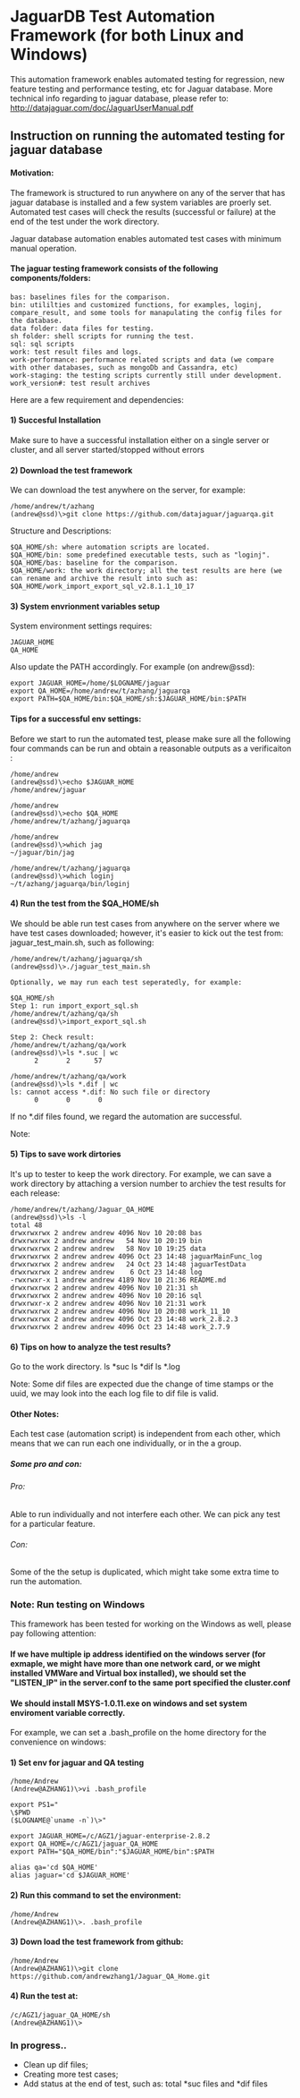 # JaguarDB Test Automation Framework (for both Linux and Windows)

This automation framework enables automated testing for regression, new feature testing and performance testing, etc for Jaguar database. More technical info regarding to jaguar database, please refer to: http://datajaguar.com/doc/JaguarUserManual.pdf

## Instruction on running the automated testing for jaguar database

#### Motivation: 
The framework is structured to run anywhere on any of the server that has jaguar database is installed and a few system variables are proerly set. 
Automated test cases will check the results (successful or failure) at the end of the test under the work directory.

Jaguar database automation enables automated test cases with minimum manual operation. 

#### The jaguar testing framework consists of the following components/folders:

```
bas: baselines files for the comparison.
bin: utililties and customized functions, for examples, loginj, compare_result, and some tools for manapulating the config files for the database. 
data folder: data files for testing.
sh folder: shell scripts for running the test.
sql: sql scripts
work: test result files and logs.
work-performance: performance related scripts and data (we compare with other databases, such as mongoDb and Cassandra, etc)
work-staging: the testing scripts currently still under development.
work_version#: test result archives

```
Here are a few requirement and dependencies:
#### 1) Succesful Installation
Make sure to have a successful installation either on a single server or cluster, and all server started/stopped without errors 
#### 2) Download the test framework
We can download the test anywhere on the server, for example:

```
/home/andrew/t/azhang
(andrew@ssd)\>git clone https://github.com/datajaguar/jaguarqa.git
```
Structure and Descriptions: 
```
$QA_HOME/sh: where automation scripts are located. 
$QA_HOME/bin: some predefined executable tests, such as "loginj". 
$QA_HOME/bas: baseline for the comparison. 
$QA_HOME/work: the work directory; all the test results are here (we can rename and archive the result into such as: 
$QA_HOME/work_import_export_sql_v2.8.1.1_10_17 
```

#### 3) System envrionment variables setup 
System environment settings requires: 
```
JAGUAR_HOME 
QA_HOME 
```

Also update the PATH accordingly. For example (on andrew@ssd): 
```
export JAGUAR_HOME=/home/$LOGNAME/jaguar
export QA_HOME=/home/andrew/t/azhang/jaguarqa
export PATH=$QA_HOME/bin:$QA_HOME/sh:$JAGUAR_HOME/bin:$PATH
```

#### Tips for a successful env settings:
Before we start to run the automated test, please make sure all the following four commands can be run and obtain 
a reasonable outputs as a verificaiton :

```
/home/andrew
(andrew@ssd)\>echo $JAGUAR_HOME
/home/andrew/jaguar

/home/andrew 
(andrew@ssd)\>echo $QA_HOME
/home/andrew/t/azhang/jaguarqa

/home/andrew
(andrew@ssd)\>which jag
~/jaguar/bin/jag

/home/andrew/t/azhang/jaguarqa
(andrew@ssd)\>which loginj
~/t/azhang/jaguarqa/bin/loginj
```

#### 4) Run the test from the $QA_HOME/sh
We should be able run test cases from anywhere on the server where we have test cases downloaded; however, 
it's easier to kick out the test from: jaguar_test_main.sh, such as following:

```
/home/andrew/t/azhang/jaguarqa/sh
(andrew@ssd)\>./jaguar_test_main.sh

Optionally, we may run each test seperatedly, for example:

$QA_HOME/sh 
Step 1: run import_export_sql.sh 
/home/andrew/t/azhang/qa/sh 
(andrew@ssd)\>import_export_sql.sh 
 
Step 2: Check result: 
/home/andrew/t/azhang/qa/work 
(andrew@ssd)\>ls *.suc | wc 
      2       2      57 
  
/home/andrew/t/azhang/qa/work 
(andrew@ssd)\>ls *.dif | wc 
ls: cannot access *.dif: No such file or directory 
      0       0       0 
```

If no *.dif files found, we regard the automation are successful. 

Note: 

#### 5) Tips to save work dirtories

It's up to tester to keep the work directory. For example, we can save a work directory by attaching a version number 
to archiev the test results for each release:

```
/home/andrew/t/azhang/Jaguar_QA_HOME
(andrew@ssd)\>ls -l
total 48
drwxrwxrwx 2 andrew andrew 4096 Nov 10 20:08 bas
drwxrwxrwx 2 andrew andrew   54 Nov 10 20:19 bin
drwxrwxrwx 2 andrew andrew   58 Nov 10 19:25 data
drwxrwxrwx 2 andrew andrew 4096 Oct 23 14:48 jaguarMainFunc_log
drwxrwxrwx 2 andrew andrew   24 Oct 23 14:48 jaguarTestData
drwxrwxrwx 2 andrew andrew    6 Oct 23 14:48 log
-rwxrwxr-x 1 andrew andrew 4189 Nov 10 21:36 README.md
drwxrwxrwx 2 andrew andrew 4096 Nov 10 21:31 sh
drwxrwxrwx 2 andrew andrew 4096 Nov 10 20:16 sql
drwxrwxr-x 2 andrew andrew 4096 Nov 10 21:31 work
drwxrwxrwx 2 andrew andrew 4096 Nov 10 20:08 work_11_10
drwxrwxrwx 2 andrew andrew 4096 Oct 23 14:48 work_2.8.2.3
drwxrwxrwx 2 andrew andrew 4096 Oct 23 14:48 work_2.7.9

```

#### 6) Tips on how to analyze the test results?
Go to the work directory. 
ls *suc
ls *dif
ls *.log

Note: Some dif files are expected due the change of time stamps or the uuid, we may look into the each log file to dif file is valid.

#### Other Notes: 
Each test case (automation script) is independent from each other, which means that we can run each one individually, or in the a group.

##### Some pro and con: 
###### Pro: 
Able to run individually and not interfere each other. 
We can pick any test for a particular feature.  
###### Con: 
Some of the the setup is duplicated, which might take some extra time to run the automation. 
 
 
### Note: Run testing on Windows
This framework has been tested for working on the Windows as well, please pay following attention:

#### If we have multiple ip address identified on the windows server (for exmaple, we might have more than one network card, or we might installed VMWare and Virtual box installed), we should set the "LISTEN_IP" in the server.conf to the same port specified the cluster.conf

#### We should install MSYS-1.0.11.exe on windows and set system enviroment variable correctly.
 
For example, we can set a .bash_profile on the home directory for the convenience on windows:

#### 1)  Set env for jaguar and QA testing
```
/home/Andrew
(Andrew@AZHANG1)\>vi .bash_profile

export PS1="
\$PWD
($LOGNAME@`uname -n`)\>"

export JAGUAR_HOME=/c/AGZ1/jaguar-enterprise-2.8.2
export QA_HOME=/c/AGZ1/jaguar_QA_HOME
export PATH="$QA_HOME/bin":"$JAGUAR_HOME/bin":$PATH

alias qa='cd $QA_HOME'
alias jaguar='cd $JAGUAR_HOME'
```

#### 2) Run this command to set the environment:
```
/home/Andrew
(Andrew@AZHANG1)\>. .bash_profile
```

#### 3) Down load the test framework from github:
```
/home/Andrew
(Andrew@AZHANG1)\>git clone https://github.com/andrewzhang1/Jaguar_QA_Home.git
```

#### 4) Run the test at:

```
/c/AGZ1/jaguar_QA_HOME/sh
(Andrew@AZHANG1)\>
```

### In progress..
- Clean up dif files;
- Creating more test cases;
- Add status at the end of test, such as: total *suc files and *dif files

